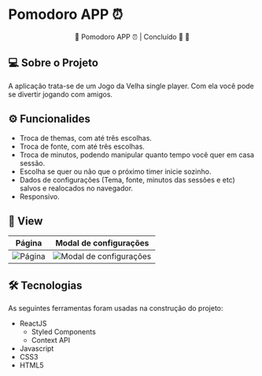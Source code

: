 # Pomodoro APP ⏰

<p align="center">
  🚧 Pomodoro APP ⏰ | Concluído 🚀 🚧
</p>

## 💻 Sobre o Projeto
<p>
  A aplicação trata-se de um Jogo da Velha single player. Com ela você pode se divertir jogando com amigos. 
</p>

## ⚙ Funcionalides
- Troca de themas, com até três escolhas.
- Troca de fonte, com até três escolhas.
- Troca de minutos, podendo manipular quanto tempo você quer em casa sessão.
- Escolha se quer ou não que o próximo timer inicie sozinho.
- Dados de configurações (Tema, fonte, minutos das sessões e etc) salvos e realocados no navegador.
- Responsivo.

## 🎨 View
Página                    |  Modal de configurações
:-------------------------:|:-------------------------:
![Página](https://user-images.githubusercontent.com/99041150/201411426-2be294c7-da65-4127-bd7a-b330da92652e.png)  |  ![Modal de configurações](https://user-images.githubusercontent.com/99041150/201411376-c80a3b78-66a2-417b-b999-e0c34c3c5534.png)

## 🛠 Tecnologias
As seguintes ferramentas foram usadas na construção do projeto:

- ReactJS 
  - Styled Components
  - Context API
- Javascript
- CSS3
- HTML5
